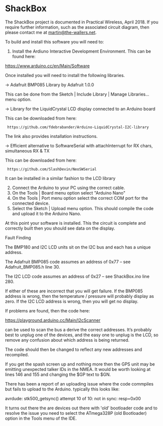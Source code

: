 # ShackBox

The ShackBox project is documented in Practical Wireless, April 2018. If you require further information,
such as the associated circuit diagram, then please contact me at martin@the-wallers.net.

To build and install this software you will need to:

1) Install the Ardiuno Interactive Development Environment. This
can be found here:

https://www.arduino.cc/en/Main/Software

Once installed you will need to install the following libraries.

   -> Adafruit BMP085 Library by Adafruit 1.0.0

This can be done from the Sketch | Include Library | Manage Libraries...
menu option.

   -> Library for the LiquidCrystal LCD display connected to an Arduino board

This can be downloaded from here:
 
     https://github.com/fdebrabander/Arduino-LiquidCrystal-I2C-library

The link also provides installation instructions.

   -> Efficient alternative to SoftwareSerial with attachInterrupt for RX chars, simultaneous RX & TX

This can be downloaded from here:

     https://github.com/SlashDevin/NeoSWSerial

It can be installed in a similar fashion to the LCD library

2) Connect the Arduino to your PC using the correct cable.
3) On the Tools | Board menu option select "Arduino Nano" 
4) On the Tools | Port menu option select the correct COM port
    for the connected device.
5) Select the Sketch | Upload menu option. This should compile
    the code and upload it to the Arduino Nano. 

At this point your software is installed. This the circuit is
complete and correctly built then you should see data on the
display.

Fault Finding

The BMP180 and I2C LCD units sit on the I2C bus and each has a unique address. 

The Adafruit BMP085 code assumes an address of 0x77 – see Adafruit_BMP085.h line 30.

The I2C LCD code assumes an address of 0x27 – see ShackBox.ino line 280.

If either of these are incorrect that you will get failure. If the BMP085 address is wrong, 
then the temperature / pressure will probably display as zero. If the I2C LCD address is wrong, 
then you will get no display.

If problems are found, then the code here:

https://playground.arduino.cc/Main/I2cScanner

can be used to scan the bus a derive the correct addresses. It’s probably best to unplug one
of the devices, and the easy one to unplug is the LCD, so remove any confusion about which 
address is being returned. 

The code should then be changed to reflect any new addresses and recompiled.

If you get the spash screen up and nothing more then the GPS unit may be emitting unexpected
talker IDs in the NMEA. It would be worth looking at lines 146 and 155 and changing the $GP
text to $GN.

There has been a report of an uploading issue where the code commpiles but fails to upload
to the Arduino. typically this looks like:

avrdude: stk500_getsync() attempt 10 of 10: not in sync: resp=0x00

It turns out there the are devices out there with 'old' bootloader code and to resolve the issue
you need to select the ATmega328P (old Bootloader) option in the Tools menu of the IDE.



